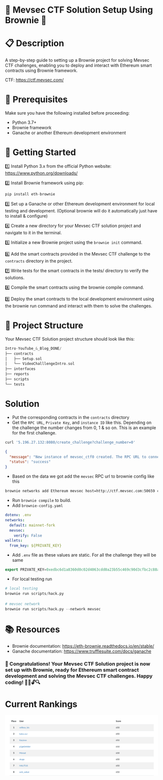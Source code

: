 # 🔨 Mevsec CTF Solution Setup Using Brownie 🔧

# 📋 Description

A step-by-step guide to setting up a Brownie project for solving Mevsec CTF challenges, enabling you to deploy and interact with Ethereum smart contracts using Brownie framework.

CTF: https://ctf.mevsec.com/

# 📝 Prerequisites

Make sure you have the following installed before proceeding:

- Python 3.7+
- Brownie framework
- Ganache or another Ethereum development environment

# 🚀 Getting Started

1️⃣ Install Python 3.x from the official Python website: https://www.python.org/downloads/

2️⃣ Install Brownie framework using pip:

```s
pip install eth-brownie
```

3️⃣ Set up a Ganache or other Ethereum development environment for local testing and development. (Optional brownie will do it automatically just have to install & configure)

4️⃣ Create a new directory for your Mevsec CTF solution project and navigate to it in the terminal.

5️⃣ Initialize a new Brownie project using the `brownie init` command.

6️⃣ Add the smart contracts provided in the Mevsec CTF challenge to the `contracts` directory in the project.

7️⃣ Write tests for the smart contracts in the tests/ directory to verify the solutions.

8️⃣ Compile the smart contracts using the brownie compile command.

9️⃣ Deploy the smart contracts to the local development environment using the brownie run command and interact with them to solve the challenges.

# 📂 Project Structure

Your Mevsec CTF Solution project structure should look like this:

```cpp
Intro-YouTube_&_Blog_DONE/
├── contracts
│   ├── Setup.sol
│   └── VideoChalllengeIntro.sol
├── interfaces
├── reports
├── scripts
└── tests
```

# Solution

- Put the corresponding contracts in the `contracts` directory
- Get the `RPC URL`, `Private Key`, and `instance ID` like this. Depending on the challenge the number changes from 0, 1 & so on. This is an example for the first challenge.

```sh
curl '5.196.27.132:8080/create_challenge?challenge_number=0'
```

```json
{
  "message": "New instance of mevsec_ctf0 created. The RPC URL to connect to this private blockchain is  http://ctf.mevsec.com:50659. The Setup contract has been deployed at the following address: 0x876807312079af775c49c916856A2D65f904e612. If you need to deploy a contract or send a tx you can use the account 0x133756e1688E475c401d1569565e8E16E65B1337 with the private key 0xedbc6d1a8360d0c02d4063cdd0a23b55c469c90d3cfbc2c88a015f9dd92d22b3. Please don't forget you will need the following ID to flag => 662a97aa2ca4263410b6ea03cfd0fe818f44d35c9bf79bd64ac72c846218fea3. Be careful the instance will stop automatically after 20 minutes..",
  "status": "success"
}
```

- Based on the data we got add the `mevsec` RPC url to brownie config like this

```sh
brownie networks add Ethereum mevsec host=http://ctf.mevsec.com:50659 chainid=1337
```

- Run `brownie compile` to build.
- Add `brownie-config.yaml`

```yml
dotenv: .env
networks:
  default: mainnet-fork
  mevsec:
    verify: False
wallets:
  from_key: ${PRIVATE_KEY}
```

- Add `.env` file as these values are static. For all the challenge they will be same

```cpp
export PRIVATE_KEY=0xedbc6d1a8360d0c02d4063cdd0a23b55c469c90d3cfbc2c88a015f9dd92d22b3
```

- For local testing run

```py
# local testing
brownie run scripts/hack.py

# mevsec network
brownie run scripts/hack.py --network mevsec
```

# 📚 Resources

- Brownie documentation: https://eth-brownie.readthedocs.io/en/stable/
- Ganache documentation: https://www.trufflesuite.com/docs/ganache

### 🎉 Congratulations! Your Mevsec CTF Solution project is now set up with Brownie, ready for Ethereum smart contract development and solving the Mevsec CTF challenges. Happy coding! 🚀💡🔓🔍

# Current Rankings

![](media/ranks.png)
